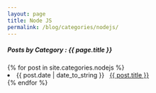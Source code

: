 ```yaml
---
layout: page
title: Node JS
permalink: /blog/categories/nodejs/
---
```


<h5> Posts by Category : {{ page.title }} </h5>

<div class="card">
{% for post in site.categories.nodejs %}
 <li class="category-posts"><span>{{ post.date | date_to_string }}</span> &nbsp; <a href="{{ post.url }}">{{ post.title }}</a></li>
{% endfor %}
</div>